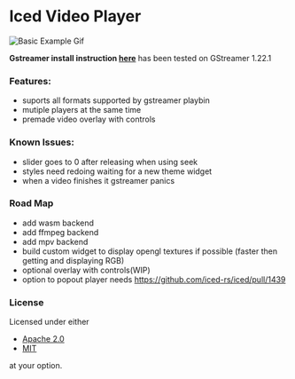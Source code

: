 # Iced Video Player

![Basic Example Gif](https://github.com/Night-Hunter-NF/iced_video/blob/master/assets/basic_example.gif)

**Gstreamer install instruction [here](https://gitlab.freedesktop.org/gstreamer/gstreamer-rs#installation)**
has been tested on GStreamer 1.22.1

### Features:

- suports all formats supported by gstreamer playbin
- mutiple players at the same time
- premade video overlay with controls

### Known Issues:
- slider goes to 0 after releasing when using seek
- styles need redoing waiting for a new theme widget
- when a video finishes it gstreamer panics
### Road Map

- add wasm backend
- add ffmpeg backend
- add mpv backend
- build custom widget to display opengl textures if possible (faster then getting and displaying RGB)
- optional overlay with controls(WIP)
- option to popout player needs https://github.com/iced-rs/iced/pull/1439


### License

Licensed under either

- [Apache 2.0](https://www.apache.org/licenses/LICENSE-2.0)
- [MIT](http://opensource.org/licenses/MIT)

at your option.